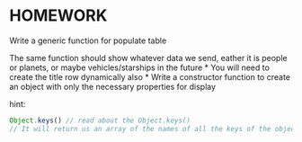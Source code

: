 # HOMEWORK

Write a generic function for populate table

The same function should show whatever data we send,
eather it is people or planets, or maybe vehicles/starships in the future
    * You will need to create the title row dynamically also
    * Write a constructor function to create an object with only the necessary properties for display

hint:
```JavaScript
Object.keys() // read about the Object.keys()
// It will return us an array of the names of all the keys of the object we send as property
```